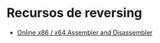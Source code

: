 # Recursos de reversing



- [Online x86 / x64 Assembler and Disassembler](https://defuse.ca/online-x86-assembler.htm)

